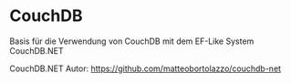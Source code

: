 # CouchDB
Basis für die Verwendung von CouchDB mit dem EF-Like System CouchDB.NET

CouchDB.NET Autor: https://github.com/matteobortolazzo/couchdb-net

